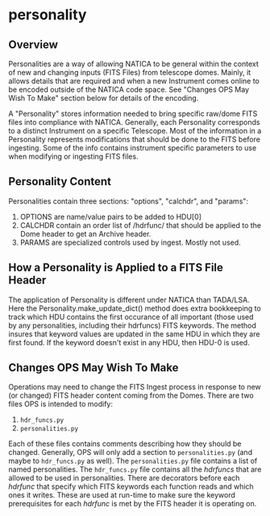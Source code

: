 # personality

## Overview
Personalities are a way of allowing NATICA to be general within the
context of new and changing inputs (FITS Files) from telescope
domes. Mainly, it allows details that are required and when a new
Instrument comes online to be encoded outside of the NATICA code
space.  See "Changes OPS May Wish To Make" section below for details
of the encoding.

A "Personality" stores information needed to bring specific raw/dome
FITS files into compliance with NATICA. Generally, each Personality
corresponds to a distinct Instrument on a specific Telescope. Most of
the information in a Personality represents modifications that should
be done to the FITS before ingesting. Some of the info contains
instrument specific parameters to use when modifying or ingesting FITS
files.


## Personality Content
Personalities contain three sections: "options", "calchdr", and "params":
1. OPTIONS are name/value pairs to be added to HDU[0]
1. CALCHDR contain an order list of /hdrfunc/ that should be applied
   to the Dome header to get an Archive header.
1. PARAMS are specialized controls used by ingest.  Mostly not used.


## How a Personality is Applied to a FITS File Header
The application of Personality is different under NATICA than
TADA/LSA.  Here the Personality.make_update_dict() method does extra
bookkeeping to track which HDU contains the first occurance of all
important (those used by any personalities, including their hdrfuncs)
FITS keywords. The method insures that keyword values are updated in
the same HDU in which they are first found.  If the keyword doesn't
exist in any HDU, then HDU-0 is used.

## Changes OPS May Wish To Make
Operations may need to change the FITS Ingest process in response to
new (or changed) FITS header content coming from the Domes.  There are
two files OPS is intended to modify:
1. `hdr_funcs.py`
1. `personalities.py`

Each of these files contains comments describing how they should be
changed. Generally, OPS will only add a section to `personalities.py`
(and maybe to `hdr_funcs.py` as well).  The `personalities.py` file
contains a list of named personalities.   The `hdr_funcs.py` file
contains all the _hdrfuncs_ that are allowed to be used in
personalities. There are decorators before each _hdrfunc_ that specify
which FITS keywords each function reads and which ones it
writes. These are used at run-time to make sure the keyword
prerequisites for each _hdrfunc_ is met by the FITS header it is
operating on.
